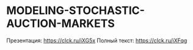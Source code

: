 # MODELING-STOCHASTIC-AUCTION-MARKETS
Презентация: https://clck.ru/iXG5x
Полный текст: https://clck.ru/iXFqg
